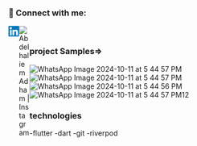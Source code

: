 
### 🤝 Connect with me:

<a href="https://www.linkedin.com/in/abdelhaliem-elafandy-4485ab20b/"><img align="left" src="https://raw.githubusercontent.com/AbdelhaliemAdham/AbdelhaliemAdham/main/images/linkedin.svg" alt="AbdelhaliemAdham | LinkedIn" width="21px"/></a>
<a href="https://www.instagram.com/abdelhaliem_adham_afandy/profilecard/?igsh=MXZ4eTZyZ2dpN3M0Mg=="><img align="left" src="https://raw.githubusercontent.com/yushi1007/yushi1007/main/images/instagram.svg" alt="AbdelhaliemAdham | Instagram" width="21px"/></a>
</br>


### project Samples=>

![WhatsApp Image 2024-10-11 at 5 44 57 PM](https://github.com/user-attachments/assets/9ce46e90-0a39-4ab2-86a5-f271996ce241)
![WhatsApp Image 2024-10-11 at 5 44 57 PM](https://github.com/user-attachments/assets/5a0b08e0-271f-4ac8-ac05-ef2abc1d8d57)
![WhatsApp Image 2024-10-11 at 5 44 56 PM](https://github.com/user-attachments/assets/0f70788b-22f5-40bc-8651-4abe0f6068c4)
![WhatsApp Image 2024-10-11 at 5 44 57 PM12](https://github.com/user-attachments/assets/453d0d8a-4023-46c0-b0ac-e20478f315b7)



### technologies

-flutter
-dart
-git
-riverpod
